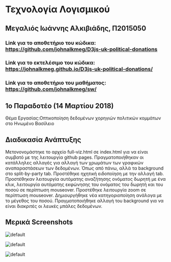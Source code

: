 # Τεχνολογία Λογισμικού

## Μεγαλιός Ιωάννης Αλκιβιάδης, Π2015050

### Link για το αποθετήριο του κώδικα: https://github.com/johnalkmeg/D3js-uk-political-donations

### Link για το εκτελέσιμο του κώδικα: https://johnalkmeg.github.io/D3js-uk-political-donations/

### Link για το αποθετήριο του μαθήματος: https://github.com/johnalkmeg/sw/

## 1ο Παραδοτέο (14 Μαρτίου 2018)
Θέμα Εργασίας:Οπτικοποίηση δεδομένων χορηγιών πολιτικών κομμάτων στο Ηνωμένο Βασίλειο

## Διαδικασία Ανάπτυξης
Μετονονομάστηκε το αρχείο full-viz.html σε index.html για να είναι συμβατό με της λειτουργία github pages. 
Πραγματοποιήθηκαν οι κατάλληλες αλλαγές για αλλαγή των χρωμάτων των γραφικών αναπαραστάσεων των δεδομένων.
Όπως από πάνω, αλλά τα background στο split-by-party tab.
Προστέθηκε ηχητική ειδοποίηση με την αλλαγή tab.
Προστέθηκαν λειτουργία αυτόματης αναζήτησης ονόματος δωρητή με ένα κλικ, λειτουργία αυτόματης εκφώνησης του ονόματος του δωρητή και του ποσού σε περίπτωση mouseover.
Προστέθηκε λειτουργία zoom σε περίπτωση mouseover.
Δημιουργήθηκε νέα κατηγοριοποίηση ανάλογα με το μέγεθος του ποσού.
Πραγματοποιήθηκε αλλαγή του background για να είναι διακριτές οι λευκές μπάλες δεδομένων.

## Μερικά Screenshots

![default](https://i.imgur.com/yPWQXYk.png)

![default](https://i.imgur.com/yDmbWTA.png)

![default](https://i.imgur.com/qamX2uS.png)
